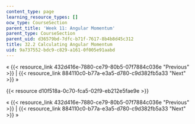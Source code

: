 ```yaml
---
content_type: page
learning_resource_types: []
ocw_type: CourseSection
parent_title: 'Week 11: Angular Momentum'
parent_type: CourseSection
parent_uid: d36579bd-7dfc-b71f-7617-8b4b8d45c312
title: 32.2 Calculating Angular Momentum
uid: 9a737552-bdc9-c829-a161-0f005e91aabd
---
```


« {{< resource_link 432d416e-7880-ce79-80b5-07f7884c036e "Previous" >}} | {{< resource_link 884110c0-b77a-e3a5-d780-c9d382fb5a33 "Next" >}} »

{{< resource d10f518a-0c70-fca5-02f9-eb212e5fae9e >}}

« {{< resource_link 432d416e-7880-ce79-80b5-07f7884c036e "Previous" >}} | {{< resource_link 884110c0-b77a-e3a5-d780-c9d382fb5a33 "Next" >}} »